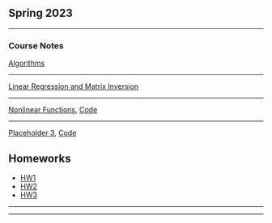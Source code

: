 ## Spring 2023

---

### Course Notes

[Algorithms](/Notes/Algorithms.pdf)
<!-- <img src="images/dummy_thumbnail.jpg?raw=true"/> -->

---

[Linear Regression and Matrix Inversion](href="/Notes/LRMI.pdf")
<!-- <img src="images/dummy_thumbnail.jpg?raw=true"/> -->

---

[Nonlinear Functions](href="/Notes/NonlinearFunctions.pdf"),
[Code](https://github.com/feizhe/HDCQR_Paper)
<!-- <img src="images/dummy_thumbnail.jpg?raw=true"/> -->

---

[Placeholder 3](https://www.jmlr.org/papers/v22/19-132.html),
[Code](https://github.com/feizhe/SSHDI)

## Homeworks

- [HW1](HW1)
- [HW2](HW2)
- [HW3](HW3)

---




---
<!-- <p style="font-size:11px">Page template forked from <a href="https://github.com/evanca/quick-portfolio">evanca</a></p> -->
<!-- Remove above link if you don't want to attibute -->
